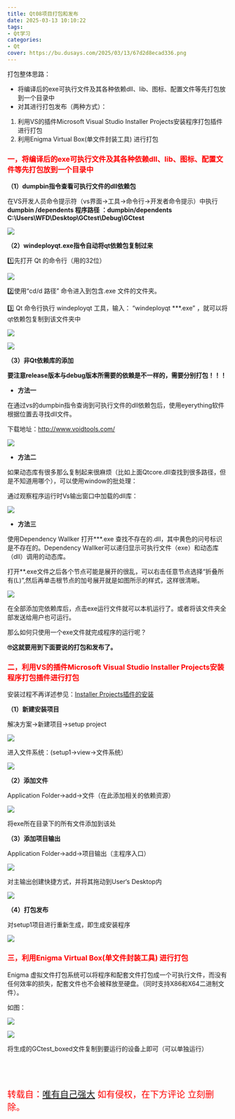 ```yaml
---
title: Qt08项目打包和发布
date: 2025-03-13 10:10:22
tags:
- Qt学习
categories:
- Qt
cover: https://bu.dusays.com/2025/03/13/67d2d8ecad336.png
---
```


打包整体思路：

- 将编译后的exe可执行文件及其各种依赖dll、lib、图标、配置文件等先打包放到一个目录中
- 对其进行打包发布（两种方式）：

1. 利用VS的插件Microsoft Visual Studio Installer Projects安装程序打包插件进行打包
2. 利用Enigma Virtual Box(单文件封装工具) 进行打包

### <font color="FF0000">一，将编译后的exe可执行文件及其各种依赖dll、lib、图标、配置文件等先打包放到一个目录中</font>

**（1）dumpbin指令查看可执行文件的dll依赖包**

在VS开发人员命令提示符（vs界面->工具->命令行->开发者命令提示）中执行**dumpbin /dependents 程序路径 ：dumpbin/dependents C:\Users\WFD\Desktop\GCtest\Debug\GCtest**

![](https://bu.dusays.com/2025/03/13/67d2d919ca716.png)

**（2）windeployqt.exe指令自动将qt依赖包复制过来**

 1️⃣先打开 Qt 的命令行（用的32位）

![](https://bu.dusays.com/2025/03/13/67d2d931dc01c.png)

2️⃣使用“cd/d 路径” 命令进入到包含.exe 文件的文件夹。

3️⃣ Qt 命令行执行 windeployqt 工具，输入： “windeployqt ***.exe” ，就可以将qt依赖包复制到该文件夹中

![](https://bu.dusays.com/2025/03/13/67d2d94c54e1f.png)

![](https://bu.dusays.com/2025/03/13/67d2d95753bae.png)

**（3）非Qt依赖库的添加**

**要注意release版本与debug版本所需要的依赖是不一样的，需要分别打包！！！**

-  **方法一**

在通过vs的dumpbin指令查询到可执行文件的dll依赖包后，使用eyerything软件根据位置去寻找dll文件。

下载地址：http://www.voidtools.com/

![](https://bu.dusays.com/2025/03/13/67d2d99b229d6.png)

-  **方法二**

如果动态库有很多那么复制起来很麻烦（比如上面Qtcore.dll查找到很多路径，但是不知道用哪个），可以使用window的批处理：

通过观察程序运行时Vs输出窗口中加载的dll库：

![](https://bu.dusays.com/2025/03/13/67d2d9b78f0fc.png)

- **方法三**

使用Dependency Wallker 打开***.exe 查找不存在的.dll，其中黄色的问号标识是不存在的。Dependency Wallker可以递归显示可执行文件（exe）和动态库（dll）调用的动态库。

打开**.exe文件之后各个节点可能是展开的很乱，可以右击任意节点选择“折叠所有(L)”,然后再单击根节点的加号展开就是如图所示的样式，这样很清晰。

![](https://bu.dusays.com/2025/03/13/67d2d9d63494d.png)

在全部添加完依赖库后，点击exe运行文件就可以本机运行了。或者将该文件夹全部发送给用户也可运行。

那么如何只使用一个exe文件就完成程序的运行呢？

**🙄这就要用到下面要说的打包和发布了。**



### <font color="FF0000">二，利用VS的插件Microsoft Visual Studio Installer Projects安装程序打包插件进行打包</font>

安装过程不再详述参见：[Installer Projects插件的安装](https://www.cnblogs.com/wuyubing/p/12378014.html)

 **（1）新建安装项目**

解决方案->新建项目->setup project

![](https://bu.dusays.com/2025/03/13/67d2d9ff7680d.png)

进入文件系统：(setup1->view->文件系统）

![](https://bu.dusays.com/2025/03/13/67d2da14e0621.png)

 **（2）添加文件**

Application Folder->add->文件（在此添加相关的依赖资源）

![](https://bu.dusays.com/2025/03/13/67d2da26840fa.png)

 将exe所在目录下的所有文件添加到该处

 **（3）添加项目输出**

Application Folder->add->项目输出（主程序入口）

![](https://bu.dusays.com/2025/03/13/67d2da3facb0a.png)

对主输出创建快捷方式，并将其拖动到User‘s Desktop内

![](https://bu.dusays.com/2025/03/13/67d2da4f4073b.png)

**（4）打包发布**

 对setup1项目进行重新生成，即生成安装程序

![](https://bu.dusays.com/2025/03/13/67d2da5f3f9fd.png)

### <font color="FF0000">三，利用Enigma Virtual Box(单文件封装工具) 进行打包</font>

Enigma 虚拟文件打包系统可以将程序和配套文件打包成一个可执行文件，而没有任何效率的损失，配套文件也不会被释放至硬盘。（同时支持X86和X64二进制文件）。

如图：

![](https://bu.dusays.com/2025/03/13/67d2da99e4610.png)

![](https://bu.dusays.com/2025/03/13/67d2daa7c6d41.png)

将生成的GCtest_boxed文件复制到要运行的设备上即可（可以单独运行）

<br>

<br>

<br>

<span style="color: red; font-size: 20px;">转载自：[唯有自己强大](https://www.cnblogs.com/xyf327)          如有侵权，在下方评论  立刻删除。</span>